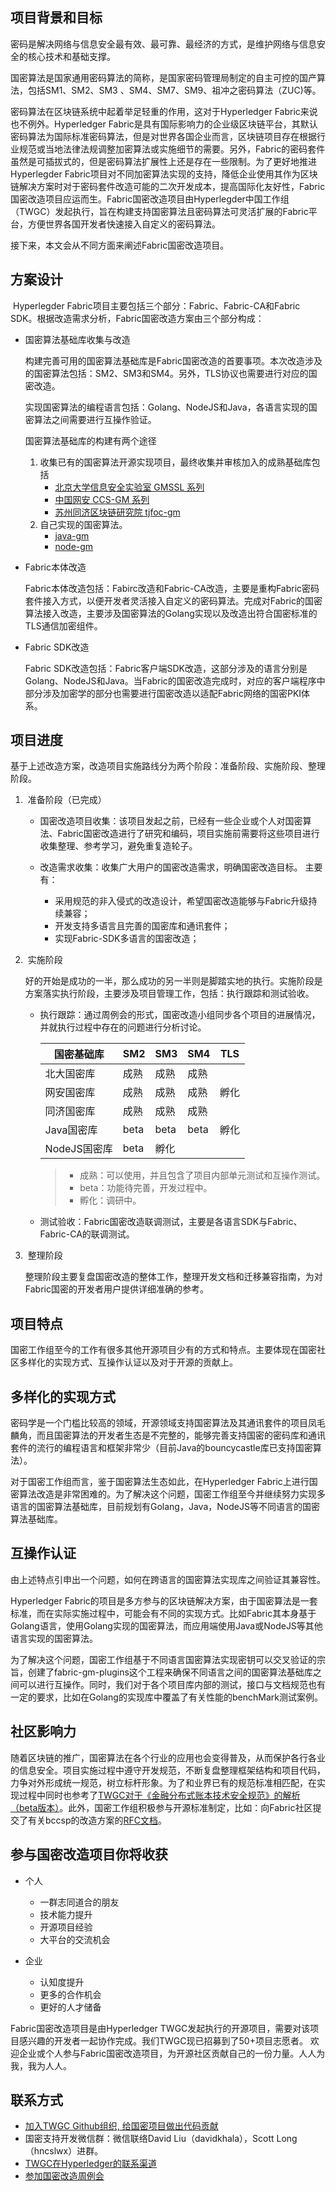 ## 项目背景和目标

密码是解决网络与信息安全最有效、最可靠、最经济的方式，是维护网络与信息安全的核心技术和基础支撑。

国密算法是国家通用密码算法的简称，是国家密码管理局制定的自主可控的国产算法，包括SM1、SM2、SM3 、SM4、SM7、SM9、祖冲之密码算法（ZUC)等。

密码算法在区块链系统中起着举足轻重的作用，这对于Hyperledger Fabric来说也不例外。Hyperledger Fabric是具有国际影响力的企业级区块链平台，其默认密码算法为国际标准密码算法，但是对世界各国企业而言，区块链项目存在根据行业规范或当地法律法规调整加密算法或实施细节的需要。另外，Fabric的密码套件虽然是可插拔式的，但是密码算法扩展性上还是存在一些限制。为了更好地推进Hyperlegder Fabric项目对不同加密算法实现的支持，降低企业使用其作为区块链解决方案时对于密码套件改造可能的二次开发成本，提高国际化友好性，Fabric国密改造项目应运而生。Fabric国密改造项目由Hyperlegder中国工作组（TWGC）发起执行，旨在构建支持国密算法且密码算法可灵活扩展的Fabric平台，方便世界各国开发者快速接入自定义的密码算法。

接下来，本文会从不同方面来阐述Fabric国密改造项目。

## 方案设计

​	Hyperlegder Fabric项目主要包括三个部分：Fabric、Fabric-CA和Fabric SDK。根据改造需求分析，Fabric国密改造方案由三个部分构成：

- 国密算法基础库收集与改造

  构建完善可用的国密算法基础库是Fabric国密改造的首要事项。本次改造涉及的国密算法包括：SM2、SM3和SM4。另外，TLS协议也需要进行对应的国密改造。

  实现国密算法的编程语言包括：Golang、NodeJS和Java，各语言实现的国密算法之间需要进行互操作验证。

  国密算法基础库的构建有两个途径
    1. 收集已有的国密算法开源实现项目，最终收集并审核加入的成熟基础库包括
        - [北京大学信息安全实验室 GMSSL 系列](https://github.com/Hyperledger-TWGC/pku-gm)
        - [中国网安 CCS-GM 系列](https://github.com/Hyperledger-TWGC/ccs-gm)
        - [苏州同济区块链研究院 tjfoc-gm](https://github.com/Hyperledger-TWGC/tjfoc-gm)
    1. 自己实现的国密算法。
        - [java-gm](https://github.com/Hyperledger-TWGC/java-gm)
        - [node-gm](https://github.com/Hyperledger-TWGC/node-gm)

- Fabric本体改造

  Fabric本体改造包括：Fabirc改造和Fabric-CA改造，主要是重构Fabric密码套件接入方式，以便开发者灵活接入自定义的密码算法。完成对Fabric的国密算法接入改造，主要涉及国密算法的Golang实现以及改造出符合国密标准的TLS通信加密组件。

- Fabric SDK改造

  Fabric SDK改造包括：Fabric客户端SDK改造，这部分涉及的语言分别是Golang、NodeJS和Java。当Fabric的国密改造完成时，对应的客户端程序中部分涉及加密学的部分也需要进行国密改造以适配Fabric网络的国密PKI体系。

## 项目进度

​	基于上述改造方案，改造项目实施路线分为两个阶段：准备阶段、实施阶段、整理阶段。

1. ​	准备阶段（已完成）

   - 国密改造项目收集：该项目发起之前，已经有一些企业或个人对国密算法、Fabric国密改造进行了研究和编码，项目实施前需要将这些项目进行收集整理、参考学习，避免重复造轮子。

    - 改造需求收集：收集广大用户的国密改造需求，明确国密改造目标。  主要有：
        - 采用规范的非入侵式的改造设计，希望国密改造能够与Fabric升级持续兼容；
        - 开发支持多语言且完善的国密库和通讯套件；
        - 实现Fabric-SDK多语言的国密改造；

1. ​	实施阶段

   好的开始是成功的一半，那么成功的另一半则是脚踏实地的执行。实施阶段是方案落实执行阶段，主要涉及项目管理工作，包括：执行跟踪和测试验收。

   - 执行跟踪：通过周例会的形式，国密改造小组同步各个项目的进展情况，并就执行过程中存在的问题进行分析讨论。

        | 国密基础库    | SM2    | SM3    | SM4    | TLS    |
        | ------------ | ------ | ------ | ------ | ------ |
        | 北大国密库    | 成熟   | 成熟   | 成熟    |        |
        | 网安国密库    | 成熟   | 成熟   | 成熟    |  孵化  |
        | 同济国密库    | 成熟   | 成熟   | 成熟    |       |
        | Java国密库    | beta  | beta   | beta   |  孵化  |
        | NodeJS国密库  | beta | 孵化     |       |        |

        > - 成熟：可以使用，并且包含了项目内部单元测试和互操作测试。
        > - beta：功能待完善，开发过程中。
        > - 孵化：调研中。

   - 测试验收：Fabric国密改造联调测试，主要是各语言SDK与Fabric、Fabric-CA的联调测试。

1. ​	整理阶段

   整理阶段主要复盘国密改造的整体工作，整理开发文档和迁移兼容指南，为对Fabric国密的开发者用户提供详细准确的参考。



## 项目特点

国密工作组至今的工作有很多其他开源项目少有的方式和特点。主要体现在国密社区多样化的实现方式、互操作认证以及对于开源的贡献上。


多样化的实现方式
-------------
密码学是一个门槛比较高的领域，开源领域支持国密算法及其通讯套件的项目凤毛麟角，而且国密算法的开发者生态是不完整的，能够完善支持国密的密码库和通讯套件的流行的编程语言和框架非常少（目前Java的bouncycastle库已支持国密算法）。

对于国密工作组而言，鉴于国密算法生态如此，在Hyperledger Fabric上进行国密算法改造是非常困难的。为了解决这个问题，国密工作组至今并继续努力实现多语言的国密算法基础库，目前规划有Golang，Java，NodeJS等不同语言的国密算法基础库。

互操作认证
-------------
由上述特点引申出一个问题，如何在跨语言的国密算法实现库之间验证其兼容性。

Hyperledger Fabric的项目是多方参与的区块链解决方案，由于国密算法是一套标准，而在实际实施过程中，可能会有不同的实现方式。比如Fabric其本身基于Golang语言，使用Golang实现的国密算法，而应用端使用Java或NodeJS等其他语言实现的国密算法。

为了解决这个问题，国密工作组基于不同语言国密算法实现密钥可以交叉验证的宗旨，创建了fabric-gm-plugins这个工程来确保不同语言之间的国密算法基础库之间可以进行互操作。同时，我们对于各个项目库内部的测试，接口与文档规范也有一定的要求，比如在Golang的实现库中覆盖了有关性能的benchMark测试案例。

社区影响力
-------------
随着区块链的推广，国密算法在各个行业的应用也会变得普及，从而保护各行各业的信息安全。项目实施过程中遵守开发规范，不断复盘整理框架结构和项目代码，力争对外形成统一规范，树立标杆形象。为了和业界已有的规范标准相匹配，在实现过程中同时也参考了[TWGC对于《金融分布式账本技术安全规范》的解析（beta版本）](https://docs.qq.com/doc/DV1VMenFiQXBpeFZK)。此外，国密工作组积极参与开源标准制定，比如：向Fabric社区提交了有关bccsp的改造方案的[RFC文档](https://github.com/hyperledger/fabric-rfcs/pull/34)。

## 参与国密改造项目你将收获

- 个人

  - 一群志同道合的朋友
  - 技术能力提升
  - 开源项目经验
  - 大平台的交流机会

- 企业

  - 认知度提升
  - 更多的合作机会
  - 更好的人才储备

Fabric国密改造项目是由Hyperledger TWGC发起执行的开源项目，需要对该项目感兴趣的开发者一起协作完成。我们TWGC现已招募到了50+项目志愿者。
欢迎企业或个人参与Fabric国密改造项目，为开源社区贡献自己的一份力量。人人为我，我为人人。

联系方式
-------------
- [加入TWGC Github组织, 给国密项目做出代码贡献](https://github.com/Hyperledger-TWGC) 
- 国密支持开发微信群：微信联络David Liu（davidkhala），Scott Long（hncslwx）进群。
- [TWGC在Hyperledger的联系渠道](https://wiki.hyperledger.org/display/TWGC/Technical+Working+Group+China)
- [参加国密改造周例会](https://github.com/Hyperledger-TWGC/fabric-gm-wiki/wiki/%E6%AF%8F%E5%91%A8%E4%BE%8B%E4%BC%9A%E4%BF%A1%E6%81%AF)